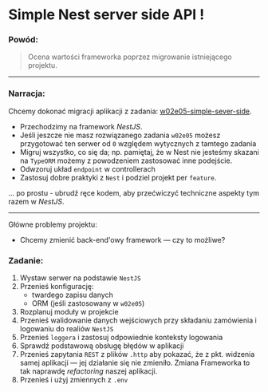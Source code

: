 # Simple Nest server side API !

### Powód:

> Ocena wartości frameworka poprzez migrowanie istniejącego projektu. 

---

### Narracja:
Chcemy dokonać migracji aplikacji z zadania: [w02e05-simple-sever-side](../../week-2-wide-perspective/w02e05-simple-server-side). 

- Przechodzimy na framework _NestJS_.
- Jeśli jeszcze nie masz rozwiązanego zadania `w02e05` możesz przygotować ten serwer od `0` względem wytycznych z tamtego zadania
- Migruj wszystko, co się da; np. pamiętaj, że w Nest nie jesteśmy skazani na `TypeORM` możemy z powodzeniem zastosować inne podejście.
- Odwzoruj układ `endpoint` w controllerach
- Zastosuj dobre praktyki z `Nest` i podziel projekt per `feature`.

... po prostu - ubrudź ręce kodem, aby przećwiczyć techniczne aspekty tym razem w _NestJS_.

---

Główne problemy projektu:

- Chcemy zmienić back-end'owy framework — czy to możliwe?

### Zadanie:

1. Wystaw serwer na podstawie `NestJS`
2. Przenieś konfigurację:
   - twardego zapisu danych
   - ORM (jeśli zastosowany w `w02e05`)
3. Rozplanuj moduły w projekcie
4. Przenieś walidowanie danych wejściowych przy składaniu zamówienia i logowaniu do realiów `NestJS`
5. Przenieś `loggera` i zastosuj odpowiednie konteksty logowania
6. Sprawdź podstawową obsługę błędów w aplikacji
7. Przenieś zapytania `REST` z plików `.http` aby pokazać, że z pkt. widzenia samej aplikacji — jej działanie się nie zmieniło. Zmiana Frameworka  to tak naprawdę _refactoring_ naszej aplikacji.
8. Przenieś i użyj zmiennych z `.env`

